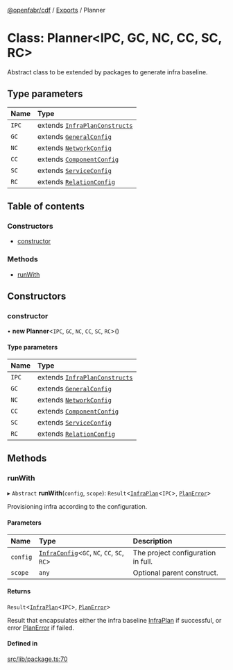 [@openfabr/cdf](../README.md) / [Exports](../modules.md) / Planner

# Class: Planner<IPC, GC, NC, CC, SC, RC\>

Abstract class to be extended by packages to generate infra baseline.

## Type parameters

| Name | Type |
| :------ | :------ |
| `IPC` | extends [`InfraPlanConstructs`](../interfaces/InfraPlanConstructs.md) |
| `GC` | extends [`GeneralConfig`](../interfaces/GeneralConfig.md) |
| `NC` | extends [`NetworkConfig`](../interfaces/NetworkConfig.md) |
| `CC` | extends [`ComponentConfig`](../interfaces/ComponentConfig.md) |
| `SC` | extends [`ServiceConfig`](../interfaces/ServiceConfig.md) |
| `RC` | extends [`RelationConfig`](../interfaces/RelationConfig.md) |

## Table of contents

### Constructors

- [constructor](Planner.md#constructor)

### Methods

- [runWith](Planner.md#runwith)

## Constructors

### constructor

• **new Planner**<`IPC`, `GC`, `NC`, `CC`, `SC`, `RC`\>()

#### Type parameters

| Name | Type |
| :------ | :------ |
| `IPC` | extends [`InfraPlanConstructs`](../interfaces/InfraPlanConstructs.md) |
| `GC` | extends [`GeneralConfig`](../interfaces/GeneralConfig.md) |
| `NC` | extends [`NetworkConfig`](../interfaces/NetworkConfig.md) |
| `CC` | extends [`ComponentConfig`](../interfaces/ComponentConfig.md) |
| `SC` | extends [`ServiceConfig`](../interfaces/ServiceConfig.md) |
| `RC` | extends [`RelationConfig`](../interfaces/RelationConfig.md) |

## Methods

### runWith

▸ `Abstract` **runWith**(`config`, `scope`): `Result`<[`InfraPlan`](InfraPlan.md)<`IPC`\>, [`PlanError`](../interfaces/PlanError.md)\>

Provisioning infra according to the configuration.

#### Parameters

| Name | Type | Description |
| :------ | :------ | :------ |
| `config` | [`InfraConfig`](InfraConfig.md)<`GC`, `NC`, `CC`, `SC`, `RC`\> | The project configuration in full. |
| `scope` | `any` | Optional parent construct. |

#### Returns

`Result`<[`InfraPlan`](InfraPlan.md)<`IPC`\>, [`PlanError`](../interfaces/PlanError.md)\>

Result that encapsulates either the infra baseline [InfraPlan](InfraPlan.md) if successful, or error [PlanError](../interfaces/PlanError.md) if failed.

#### Defined in

[src/lib/package.ts:70](https://github.com/openfabr/cdf/blob/dc6dbfc/core/typescript/src/lib/package.ts#L70)
